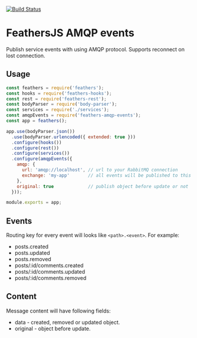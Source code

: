 [![Build Status](https://travis-ci.org/kozzztya/feathers-amqp-events.svg?branch=master)](https://travis-ci.org/kozzztya/feathers-amqp-events)

# FeathersJS AMQP events

Publish service events with using AMQP protocol.
Supports reconnect on lost connection.

## Usage

```js
const feathers = require('feathers');
const hooks = require('feathers-hooks');
const rest = require('feathers-rest');
const bodyParser = require('body-parser');
const services = require('./services');
const amqpEvents = require('feathers-amqp-events');
const app = feathers();

app.use(bodyParser.json())
  .use(bodyParser.urlencoded({ extended: true }))
  .configure(hooks())
  .configure(rest())
  .configure(services())
  .configure(amqpEvents({
    amqp: {
      url: 'amqp://localhost', // url to your RabbitMQ connection
      exchange: 'my-app'       // all events will be published to this exchange
    },
    original: true             // publish object before update or not
  }));

module.exports = app;
```

## Events

Routing key for every event will looks like `<path>.<event>`. For example:

- posts.created
- posts.updated
- posts.removed
- posts/:id/comments.created
- posts/:id/comments.updated
- posts/:id/comments.removed

## Content

Message content will have following fields:

- data - created, removed or updated object. 
- original - object before update.
